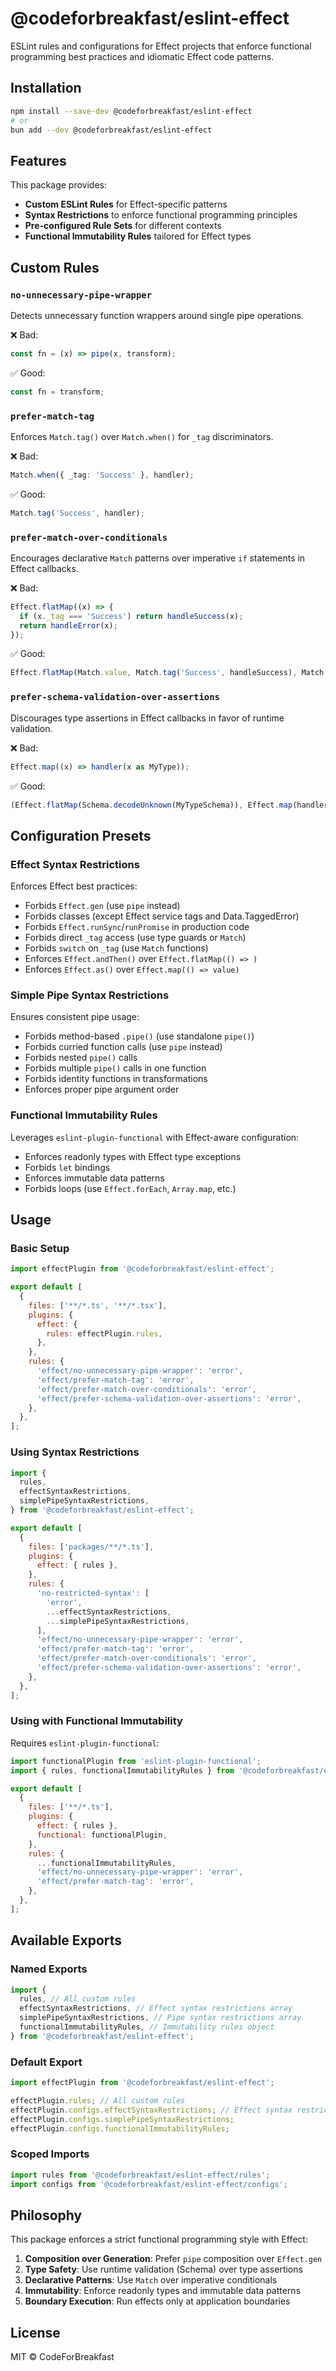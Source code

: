 # @codeforbreakfast/eslint-effect

ESLint rules and configurations for Effect projects that enforce functional programming best practices and idiomatic Effect code patterns.

## Installation

```bash
npm install --save-dev @codeforbreakfast/eslint-effect
# or
bun add --dev @codeforbreakfast/eslint-effect
```

## Features

This package provides:

- **Custom ESLint Rules** for Effect-specific patterns
- **Syntax Restrictions** to enforce functional programming principles
- **Pre-configured Rule Sets** for different contexts
- **Functional Immutability Rules** tailored for Effect types

## Custom Rules

### `no-unnecessary-pipe-wrapper`

Detects unnecessary function wrappers around single pipe operations.

❌ Bad:

```typescript
const fn = (x) => pipe(x, transform);
```

✅ Good:

```typescript
const fn = transform;
```

### `prefer-match-tag`

Enforces `Match.tag()` over `Match.when()` for `_tag` discriminators.

❌ Bad:

```typescript
Match.when({ _tag: 'Success' }, handler);
```

✅ Good:

```typescript
Match.tag('Success', handler);
```

### `prefer-match-over-conditionals`

Encourages declarative `Match` patterns over imperative `if` statements in Effect callbacks.

❌ Bad:

```typescript
Effect.flatMap((x) => {
  if (x._tag === 'Success') return handleSuccess(x);
  return handleError(x);
});
```

✅ Good:

```typescript
Effect.flatMap(Match.value, Match.tag('Success', handleSuccess), Match.orElse(handleError));
```

### `prefer-schema-validation-over-assertions`

Discourages type assertions in Effect callbacks in favor of runtime validation.

❌ Bad:

```typescript
Effect.map((x) => handler(x as MyType));
```

✅ Good:

```typescript
(Effect.flatMap(Schema.decodeUnknown(MyTypeSchema)), Effect.map(handler));
```

## Configuration Presets

### Effect Syntax Restrictions

Enforces Effect best practices:

- Forbids `Effect.gen` (use `pipe` instead)
- Forbids classes (except Effect service tags and Data.TaggedError)
- Forbids `Effect.runSync`/`runPromise` in production code
- Forbids direct `_tag` access (use type guards or `Match`)
- Forbids `switch` on `_tag` (use `Match` functions)
- Enforces `Effect.andThen()` over `Effect.flatMap(() => )`
- Enforces `Effect.as()` over `Effect.map(() => value)`

### Simple Pipe Syntax Restrictions

Ensures consistent pipe usage:

- Forbids method-based `.pipe()` (use standalone `pipe()`)
- Forbids curried function calls (use `pipe` instead)
- Forbids nested `pipe()` calls
- Forbids multiple `pipe()` calls in one function
- Forbids identity functions in transformations
- Enforces proper pipe argument order

### Functional Immutability Rules

Leverages `eslint-plugin-functional` with Effect-aware configuration:

- Enforces readonly types with Effect type exceptions
- Forbids `let` bindings
- Enforces immutable data patterns
- Forbids loops (use `Effect.forEach`, `Array.map`, etc.)

## Usage

### Basic Setup

```javascript
import effectPlugin from '@codeforbreakfast/eslint-effect';

export default [
  {
    files: ['**/*.ts', '**/*.tsx'],
    plugins: {
      effect: {
        rules: effectPlugin.rules,
      },
    },
    rules: {
      'effect/no-unnecessary-pipe-wrapper': 'error',
      'effect/prefer-match-tag': 'error',
      'effect/prefer-match-over-conditionals': 'error',
      'effect/prefer-schema-validation-over-assertions': 'error',
    },
  },
];
```

### Using Syntax Restrictions

```javascript
import {
  rules,
  effectSyntaxRestrictions,
  simplePipeSyntaxRestrictions,
} from '@codeforbreakfast/eslint-effect';

export default [
  {
    files: ['packages/**/*.ts'],
    plugins: {
      effect: { rules },
    },
    rules: {
      'no-restricted-syntax': [
        'error',
        ...effectSyntaxRestrictions,
        ...simplePipeSyntaxRestrictions,
      ],
      'effect/no-unnecessary-pipe-wrapper': 'error',
      'effect/prefer-match-tag': 'error',
      'effect/prefer-match-over-conditionals': 'error',
      'effect/prefer-schema-validation-over-assertions': 'error',
    },
  },
];
```

### Using with Functional Immutability

Requires `eslint-plugin-functional`:

```javascript
import functionalPlugin from 'eslint-plugin-functional';
import { rules, functionalImmutabilityRules } from '@codeforbreakfast/eslint-effect';

export default [
  {
    files: ['**/*.ts'],
    plugins: {
      effect: { rules },
      functional: functionalPlugin,
    },
    rules: {
      ...functionalImmutabilityRules,
      'effect/no-unnecessary-pipe-wrapper': 'error',
      'effect/prefer-match-tag': 'error',
    },
  },
];
```

## Available Exports

### Named Exports

```typescript
import {
  rules, // All custom rules
  effectSyntaxRestrictions, // Effect syntax restrictions array
  simplePipeSyntaxRestrictions, // Pipe syntax restrictions array
  functionalImmutabilityRules, // Immutability rules object
} from '@codeforbreakfast/eslint-effect';
```

### Default Export

```typescript
import effectPlugin from '@codeforbreakfast/eslint-effect';

effectPlugin.rules; // All custom rules
effectPlugin.configs.effectSyntaxRestrictions; // Effect syntax restrictions
effectPlugin.configs.simplePipeSyntaxRestrictions;
effectPlugin.configs.functionalImmutabilityRules;
```

### Scoped Imports

```javascript
import rules from '@codeforbreakfast/eslint-effect/rules';
import configs from '@codeforbreakfast/eslint-effect/configs';
```

## Philosophy

This package enforces a strict functional programming style with Effect:

1. **Composition over Generation**: Prefer `pipe` composition over `Effect.gen`
2. **Type Safety**: Use runtime validation (Schema) over type assertions
3. **Declarative Patterns**: Use `Match` over imperative conditionals
4. **Immutability**: Enforce readonly types and immutable data patterns
5. **Boundary Execution**: Run effects only at application boundaries

## License

MIT © CodeForBreakfast
